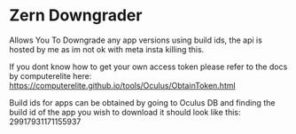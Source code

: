 # Zern Downgrader
Allows You To Downgrade any app versions using build ids, the api is hosted by me as im not ok with meta insta killing this.

If you dont know how to get your own access token please refer to the docs by computerelite here: https://computerelite.github.io/tools/Oculus/ObtainToken.html

Build ids for apps can be obtained by going to Oculus DB and finding the build id of the app you wish to download it should look like this: 29917931171155937
